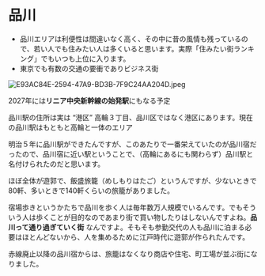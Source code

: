 # 品川

- 品川エリアは利便性は間違いなく高く、その中に昔の風情も残っているので、若い人でも住みたい人は多くいると思います。実際「住みたい街ランキング」でもいつも上位に入ります。
- 東京でも有数の交通の要衝でありビジネス街

![E93AC84E-2594-47A9-BD3B-7F9C24AA204D.jpeg](%E5%93%81%E5%B7%9D%20e6fd53bfe7524d4fb23be4a728466240/E93AC84E-2594-47A9-BD3B-7F9C24AA204D.jpeg)

2027年には**リニア中央新幹線の始発駅**にもなる予定

品川駅の住所は実は “港区” 高輪３丁目、品川区ではなく港区にあります。現在の品川駅はもともと高輪と一体のエリア

明治５年に品川駅ができたんですが、このあたりで一番栄えていたのが品川宿だったので、品川宿に近い駅ということで、（高輪にあるにも関わらず）品川駅と名付けられたのだと思います。

ほぼ全体が遊郭で、飯盛旅籠（めしもりはたご）というんですが、少ないときで80軒、多いときで140軒くらいの旅籠がありました。

宿場歩きというかたちで品川を歩く人は毎年数万人規模でいるんです。でもそういう人は歩くことが目的なのであまり街で買い物したりはしないんですよね。**品川って通り過ぎていく街**
なんですよ。そもそも参勤交代の人も品川に泊まる必要はほとんどないから、人を集めるために江戸時代に遊郭が作られたんです。

赤線廃止以降の品川宿からは、旅籠はなくなり商店や住宅、町工場が並ぶ街になりました。